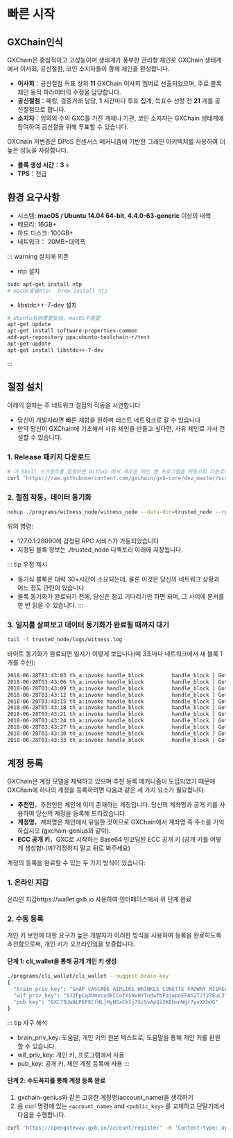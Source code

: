 # 빠른 시작

## GXChain인식

GXChain은 중심적이고 고성능이며 생태계가 풍부한 관리형 체인로 GXChain 생태계에서 이사회, 공신절점, 코인 소지자들이 함께 체인을 완성합니다.

- **이사회**：공신절점 득표 상위 **11** GXChain 이사회 멤버로 선출되었으며, 주로 블록 체인 동적 파라미터의 수정을 담당합니다.
- **공신절점**：패킹, 검증거래 담당,  **1** 시간마다 투표 집계, 득표수 선정 전  **21** 개를 공신절점으로 합니다.
- **소지자**：임의의 수의 GXC를 가진 개체나 기관, 코인 소지자는 GXChain 생태계에 참여하여 공신절을 위해 투표할 수 있습니다.

GXChain 저변층은 DPoS 컨센서스 메커니즘에 기반한 그래핀 아키텍처를 사용하여 더 높은 성능을 자랑합니다.

- **블록 생성 시간**：**3** s
- **TPS**：천급

## 환경 요구사항

- 시스템: **macOS / Ubuntu 14.04 64-bit**, **4.4.0-63-generic** 이상의 내핵
- 메모리: 16GB+
- 하드 디스크: 100GB+
- 네트워크： 20MB+대역폭

::: warning 설치에 의존

* ntp 설치
``` bash
sudo apt-get install ntp
# macOS安装ntp:  brew install ntp
```

* libstdc++-7-dev 설치
```bash
# Ubuntu系统需要安装, macOS不需要
apt-get update
apt-get install software-properties-common
add-apt-repository ppa:ubuntu-toolchain-r/test
apt-get update
apt-get install libstdc++-7-dev
```

:::

## 절점 설치

아래의 절차는 주 네트워크 절점의 작동을 시연합니다

- 당신이 개발자라면 빠른 체험을 원하며 테스트 네트워크로 갈 수 있습니다
- 만약 당신이 GXChain에 기초해서 사유 체인을 만들고 싶다면, 사유 체인로 가서 건설할 수 있습니다.

### 1. Release 패키지 다운로드

``` bash
# 이 Shell 스크립트를 집행하면 Github 에서 새로운 메인 웹 프로그램을 자동으로 다운로드합니다. 그리고나서 현재 목차에 파일을 압축 해제합니다 
curl 'https://raw.githubusercontent.com/gxchain/gxb-core/dev_master/script/gxchain_install.sh' | bash
```

### 2. 절점 작동，데이터 동기화

``` bash
nohup ./programs/witness_node/witness_node --data-dir=trusted_node --rpc-endpoint="127.0.0.1:28090" 1>nohup.out 2>&1 &
```

위의 명령:
- 127.0.1:28090에 감청된 RPC 서비스가 가동되었습니다
- 지정된 블록 정보는 ./trusted_node 디렉토리 아래에 저장됩니다.

::: tip 우정 제시
- 동기식 블록은 대략 30+시간이 소요되는데, 물론 이것은 당신의 네트워크 상황과 어느 정도 관련이 있습니다
- 블록 동기화가 완료되기 전에, 당신은 참고 기다리기만 하면 되며, 그 사이에 문서를 한 번 읽을 수 있습니다.
:::

### 3. 일지를 살펴보고 데이터 동기화가 완료될 때까지 대기

``` bash
tail -f trusted_node/logs/witness.log
```

바이트 동기화가 완료되면 일지가 이렇게 보입니다(매 3초마다 네트워크에서 새 블록 1개를 수신):

``` bash
2018-06-28T03:43:03 th_a:invoke handle_block         handle_block ] Got block: #10731531 time: 2018-06-28T03:43:03 latency: 60 ms from: miner11  irreversible: 10731513 (-18)			application.cpp:489
2018-06-28T03:43:06 th_a:invoke handle_block         handle_block ] Got block: #10731532 time: 2018-06-28T03:43:06 latency: 16 ms from: taffy  irreversible: 10731515 (-17)			application.cpp:489
2018-06-28T03:43:09 th_a:invoke handle_block         handle_block ] Got block: #10731533 time: 2018-06-28T03:43:09 latency: 49 ms from: david12  irreversible: 10731515 (-18)			application.cpp:489
2018-06-28T03:43:12 th_a:invoke handle_block         handle_block ] Got block: #10731534 time: 2018-06-28T03:43:12 latency: 42 ms from: miner6  irreversible: 10731516 (-18)			application.cpp:489
2018-06-28T03:43:15 th_a:invoke handle_block         handle_block ] Got block: #10731535 time: 2018-06-28T03:43:15 latency: 10 ms from: sakura  irreversible: 10731516 (-19)			application.cpp:489
2018-06-28T03:43:18 th_a:invoke handle_block         handle_block ] Got block: #10731536 time: 2018-06-28T03:43:18 latency: 57 ms from: miner9  irreversible: 10731517 (-19)			application.cpp:489
2018-06-28T03:43:21 th_a:invoke handle_block         handle_block ] Got block: #10731537 time: 2018-06-28T03:43:21 latency: 56 ms from: robin-green  irreversible: 10731517 (-20)			application.cpp:489
2018-06-28T03:43:24 th_a:invoke handle_block         handle_block ] Got block: #10731538 time: 2018-06-28T03:43:24 latency: 17 ms from: kairos  irreversible: 10731522 (-16)			application.cpp:489
2018-06-28T03:43:27 th_a:invoke handle_block         handle_block ] Got block: #10731539 time: 2018-06-28T03:43:27 latency: 21 ms from: dennis1  irreversible: 10731524 (-15)			application.cpp:489
2018-06-28T03:43:30 th_a:invoke handle_block         handle_block ] Got block: #10731540 time: 2018-06-28T03:43:30 latency: 17 ms from: aaron  irreversible: 10731524 (-16)			application.cpp:489
2018-06-28T03:43:33 th_a:invoke handle_block         handle_block ] Got block: #10731541 time: 2018-06-28T03:43:33 latency: 23 ms from: caitlin  irreversible: 10731526 (-15)			application.cpp:489
```

## 계정 등록

GXChain은 계정 모델을 채택하고 있으며 추천 등록 메커니즘이 도입되었기 때문에 GXChain에 하나의 계정을 등록하려면 다음과 같은 세 가지 요소가 필요합니다.

- **추천인**，추천인은 체인에 이미 존재하는 계정입니다. 당신의 계좌명과 공개 키를 사용하여 당신의 계정을 등록해 드리겠습니다.
- **계정명**，계좌명은 체인에서 유일한 것이므로 GXChain에서 계좌명 즉 주소를 기억하십시오 (gxchain-genius와 같이).
- **ECC 공개 키**，GXC로 시작하는 Base64 인코딩된 ECC 공개 키 (공개 키를 어떻게 생성합니까?걱정하지 말고 뒤로 봐주세요)

계정의 등록을 완료할 수 있는 두 가지 방식이 있습니다:

### 1. 온라인 지갑

온라인 지갑https://wallet.gxb.io 사용하여 인터페이스에서 위 단계 완료

### 2. 수동 등록

개인 키 보안에 대한 요구가 높은 개발자가 이러한 방식을 사용하여 등록을 완료하도록 추천함으로써, 개인 키가 오프라인임을 보증합니다.

#### 단계 1: cli_wallet을 통해 공개 개인 키 생성

``` bash
./programs/cli_wallet/cli_wallet --suggest-brain-key
{
  "brain_priv_key": "SHAP CASCADE AIRLIKE WRINKLE CUNETTE FROWNY MISREAD MOIST HANDSET COLOVE EMOTION UNSPAN SEAWARD HAGGIS TEENTY NARRAS",
  "wif_priv_key": "5J2FpCq3UmvcodkCCofXSNvHYTodufbPajwpoEFAh2TJf27EuL3",
  "pub_key": "GXC75UwALPEFECfHLjHyNSxCk1j7XzSvApQiXKEbanWgr7yvXXbdG"
}
```

::: tip 자구 해석
- brain_priv_key: 도움말, 개인 키의 원본 텍스트로, 도움말을 통해 개인 키를 환원할 수 있습니다.
- wif_priv_key: 개인 키, 프로그램에서 사용
- pub_key: 공개 키, 체인 계정 등록에 사용
:::

####  단계 2: 수도꼭지를 통해 계정 등록 완료

1. gxchain-genius와 같은 고유한 계정명(account_name)을 생각하기
2. 음 curl 명령에 있는 `<account_name>` and `<public_key>` 를 교체하고 단말기에서 다음을 수행합니다.

``` bash
curl 'https://opengateway.gxb.io/account/register' -H 'Content-type: application/json' -H 'Accept: application/json' -d '{"account":{"name":"<account_name>","owner_key":"<public_key>","active_key":"<public_key>","memo_key":"<public_key>","refcode":null,"referrer":null}}'
```
